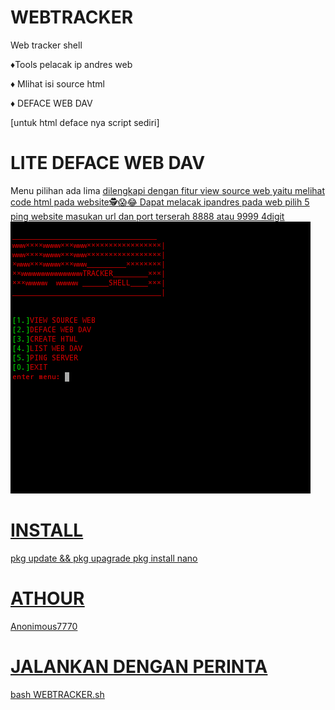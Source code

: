 # WEBTRACKER
Web tracker shell
<p>♦Tools pelacak ip andres web</p>
<p>♦ Mlihat isi source html</p>
♦ DEFACE WEB DAV

[untuk html deface nya script sediri]

# LITE DEFACE WEB DAV

Menu pilihan ada lima
<u>dilengkapi dengan fitur view source web yaitu melihat code html pada website<u>🕵😱😂
Dapat melacak ipandres pada web pilih 5 ping website masukan url dan port terserah 8888 atau 9999 4digit
<img src="https://github.com/ANONIMOUD/WEBTRACKER/blob/main/WEBTRACKER.png"> 

# INSTALL

pkg update && pkg upagrade
pkg install nano

# ATHOUR
Anonimous7770

# JALANKAN DENGAN PERINTA
  bash WEBTRACKER.sh

